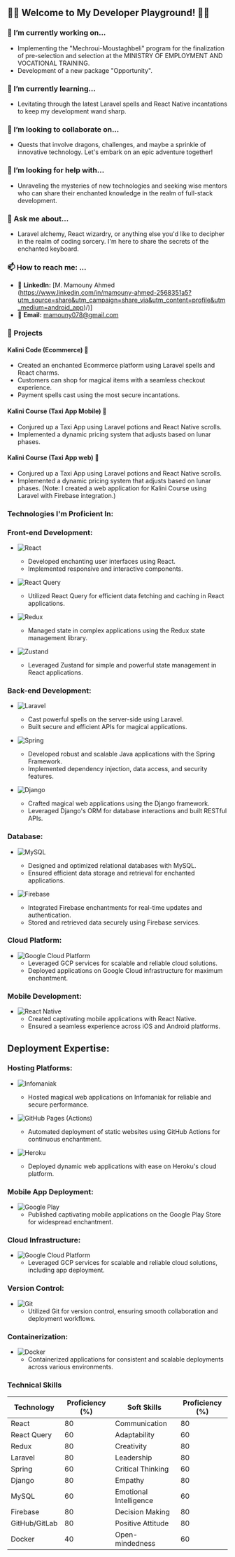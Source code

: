 <h2>👨‍💻 Welcome to My Developer Playground! 🚀✨</h2>

### 🔭 I’m currently working on...
- Implementing the "Mechroui-Moustaghbeli" program for the finalization of pre-selection and selection at the MINISTRY OF EMPLOYMENT AND VOCATIONAL TRAINING.
- Development of a new package "Opportunity".

### 🌱 I’m currently learning...
- Levitating through the latest Laravel spells and React Native incantations to keep my development wand sharp.

### 👯 I’m looking to collaborate on...
- Quests that involve dragons, challenges, and maybe a sprinkle of innovative technology. Let's embark on an epic adventure together!

### 🤔 I’m looking for help with...
- Unraveling the mysteries of new technologies and seeking wise mentors who can share their enchanted knowledge in the realm of full-stack development.

### 💬 Ask me about...
- Laravel alchemy, React wizardry, or anything else you'd like to decipher in the realm of coding sorcery. I'm here to share the secrets of the enchanted keyboard.

### 📫 How to reach me: ...
- 🧙 **LinkedIn:** [M. Mamouny Ahmed (https://www.linkedin.com/in/mamouny-ahmed-2568351a5?utm_source=share&utm_campaign=share_via&utm_content=profile&utm_medium=android_app)/)]
- 📧 **Email:** mamouny078@gmail.com

### 🚀 Projects
#### Kalini Code (Ecommerce) 🛒
- Created an enchanted Ecommerce platform using <i class="fab fa-laravel"></i> Laravel spells and <i class="fab fa-react"></i> React charms.
- Customers can shop for magical items with a seamless checkout experience.
- Payment spells cast using the most secure incantations.

#### Kalini Course (Taxi App Mobile) 🚕
- Conjured up a Taxi App using <i class="fab fa-laravel"></i> Laravel potions and <i class="fab fa-react"></i> React Native scrolls.
- Implemented a dynamic pricing system that adjusts based on lunar phases.

#### Kalini Course (Taxi App web) 🚕
- Conjured up a Taxi App using <i class="fab fa-laravel"></i> Laravel potions and <i class="fab fa-react"></i> React Native scrolls.
- Implemented a dynamic pricing system that adjusts based on lunar phases. (Note: I created a web application for Kalini Course using Laravel with Firebase integration.)

### Technologies I'm Proficient In:
### Front-end Development:
- ![React](https://img.shields.io/badge/-React-blue?style=flat-square&logo=react&logoColor=white)
  - Developed enchanting user interfaces using React.
  - Implemented responsive and interactive components.

- ![React Query](https://img.shields.io/badge/-React_Query-ff4154?style=flat-square&logo=react-query&logoColor=white)
  - Utilized React Query for efficient data fetching and caching in React applications.

- ![Redux](https://img.shields.io/badge/-Redux-purple?style=flat-square&logo=redux&logoColor=white)
  - Managed state in complex applications using the Redux state management library.

- ![Zustand](https://img.shields.io/badge/-Zustand-ffd700?style=flat-square)
  - Leveraged Zustand for simple and powerful state management in React applications.

### Back-end Development:
- ![Laravel](https://img.shields.io/badge/-Laravel-red?style=flat-square&logo=laravel&logoColor=white)
  - Cast powerful spells on the server-side using Laravel.
  - Built secure and efficient APIs for magical applications.

- ![Spring](https://img.shields.io/badge/-Spring-green?style=flat-square&logo=spring&logoColor=white)
  - Developed robust and scalable Java applications with the Spring Framework.
  - Implemented dependency injection, data access, and security features.

- ![Django](https://img.shields.io/badge/-Django-darkgreen?style=flat-square&logo=django&logoColor=white)
  - Crafted magical web applications using the Django framework.
  - Leveraged Django's ORM for database interactions and built RESTful APIs.

### Database:
- ![MySQL](https://img.shields.io/badge/-MySQL-blue?style=flat-square&logo=mysql&logoColor=white)
  - Designed and optimized relational databases with MySQL.
  - Ensured efficient data storage and retrieval for enchanted applications.

- ![Firebase](https://img.shields.io/badge/-Firebase-orange?style=flat-square&logo=firebase&logoColor=white)
  - Integrated Firebase enchantments for real-time updates and authentication.
  - Stored and retrieved data securely using Firebase services.

### Cloud Platform:
- ![Google Cloud Platform](https://img.shields.io/badge/-Google_Cloud_Platform-4285F4?style=flat-square&logo=google-cloud&logoColor=white)
  - Leveraged GCP services for scalable and reliable cloud solutions.
  - Deployed applications on Google Cloud infrastructure for maximum enchantment.

### Mobile Development:
- ![React Native](https://img.shields.io/badge/-React_Native-green?style=flat-square&logo=react&logoColor=white)
  - Created captivating mobile applications with React Native.
  - Ensured a seamless experience across iOS and Android platforms.
 
## Deployment Expertise:

### Hosting Platforms:
- ![Infomaniak](https://img.shields.io/badge/-Infomaniak-008fd5?style=flat-square)
  - Hosted magical web applications on Infomaniak for reliable and secure performance.

- ![GitHub Pages (Actions)](https://img.shields.io/badge/-GitHub_Pages-181717?style=flat-square&logo=github&logoColor=white)
  - Automated deployment of static websites using GitHub Actions for continuous enchantment.

- ![Heroku](https://img.shields.io/badge/-Heroku-430098?style=flat-square&logo=heroku&logoColor=white)
  - Deployed dynamic web applications with ease on Heroku's cloud platform.

### Mobile App Deployment:
- ![Google Play](https://img.shields.io/badge/-Google_Play-3DDC84?style=flat-square&logo=google-play&logoColor=white)
  - Published captivating mobile applications on the Google Play Store for widespread enchantment.

### Cloud Infrastructure:
- ![Google Cloud Platform](https://img.shields.io/badge/-Google_Cloud_Platform-4285F4?style=flat-square&logo=google-cloud&logoColor=white)
  - Leveraged GCP services for scalable and reliable cloud solutions, including app deployment.

### Version Control:
- ![Git](https://img.shields.io/badge/-Git-F05032?style=flat-square&logo=git&logoColor=white)
  - Utilized Git for version control, ensuring smooth collaboration and deployment workflows.

### Containerization:
- ![Docker](https://img.shields.io/badge/-Docker-2496ED?style=flat-square&logo=docker&logoColor=white)
  - Containerized applications for consistent and scalable deployments across various environments.

### Technical Skills
| Technology     | Proficiency (%) | Soft Skills        | Proficiency (%) |
| --------------- | --------------- | ------------------ | --------------- |
| React           | 80              | Communication     | 80              |
| React Query     | 60              | Adaptability       | 60              |
| Redux           | 80              | Creativity         | 80              |
| Laravel         | 80              | Leadership         | 80              |
| Spring          | 60              | Critical Thinking  | 60              |
| Django          | 80              | Empathy            | 80              |
| MySQL           | 60              | Emotional Intelligence | 60         |
| Firebase        | 80              | Decision Making    | 80              |
| GitHub/GitLab   | 80              | Positive Attitude  | 80              |
| Docker          | 40              | Open-mindedness    | 60              |
